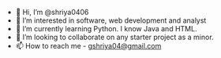 - 👋 Hi, I’m @shriya0406
- 👀 I’m interested in software, web development and analyst
- 🌱 I’m currently learning Python. I know Java and HTML.
- 💞️ I’m looking to collaborate on any starter project as a minor.
- 📫 How to reach me - gshriya04@gmail.com

<!---
shriya0406/shriya0406 is a ✨ special ✨ repository because its `README.md` (this file) appears on your GitHub profile.
You can click the Preview link to take a look at your changes.
--->
